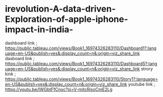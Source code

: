# irevolution-A-data-driven-Exploration-of-apple-iphone-impact-in-india-
dashboard link ; https://public.tableau.com/views/Book1_16974326283110/Dashboard1?:language=en-US&publish=yes&:display_count=n&:origin=viz_share_link
dasboard link ; https://public.tableau.com/views/Book1_16974326283110/Dashboard5?:language=en-US&publish=yes&:display_count=n&:origin=viz_share_link
strory kink ; https://public.tableau.com/views/Book1_16974326283110/Story1?:language=en-US&publish=yes&:display_count=n&:origin=viz_share_link
youtube link ; https://youtu.be/IWGbtFfCnoc?si=V-mitcRisoCmE2Lg 
